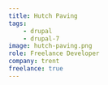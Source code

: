 ```yaml
---
title: Hutch Paving
tags:
    - drupal
    - drupal-7
image: hutch-paving.png
role: Freelance Developer
company: trent
freelance: true
---
```

